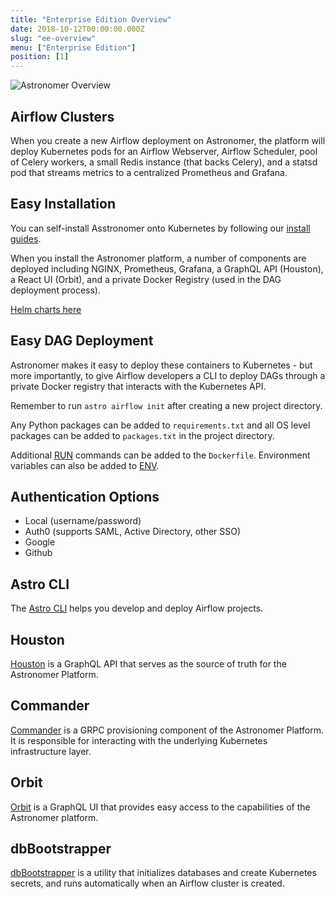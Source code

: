 ```yaml
---
title: "Enterprise Edition Overview"
date: 2018-10-12T00:00:00.000Z
slug: "ee-overview"
menu: ["Enterprise Edition"]
position: [1]
---
```


![Astronomer Overview](https://cdn-images-1.medium.com/max/2000/1*NOdESVh32nq5mbs_Nj46pA.png)

## Airflow Clusters

When you create a new Airflow deployment on Astronomer, the
platform will deploy Kubernetes pods for an Airflow Webserver,
Airflow Scheduler, pool of Celery workers, a small Redis instance
(that backs Celery), and a statsd pod that streams metrics to a
centralized Prometheus and Grafana.

## Easy Installation

You can self-install Asstronomer onto Kubernetes by following our [install guides](https://www.astronomer.io/docs/ee-getting-started/).

When you install the Astronomer platform, a number of components
are deployed including NGINX, Prometheus, Grafana, a GraphQL API
(Houston), a React UI (Orbit), and a private Docker Registry (used
in the DAG deployment process).

[Helm charts here](https://github.com/astronomer/helm.astronomer.io)

## Easy DAG Deployment

Astronomer makes it easy to deploy these containers
to Kubernetes - but more importantly, to give Airflow developers a
CLI to deploy DAGs through a private Docker registry that interacts
with the Kubernetes API.

Remember to run `astro airflow init` after creating a new project directory.

Any Python packages can be added to `requirements.txt` and all OS level packages
can be added to `packages.txt` in the project directory.

Additional [RUN](https://docs.docker.com/engine/reference/builder/#run)
commands can be added to the `Dockerfile`. Environment variables can also be
added to [ENV](https://docs.docker.com/engine/reference/builder/#env).

## Authentication Options

* Local (username/password)
* Auth0 (supports SAML, Active Directory, other SSO)
* Google
* Github

## Astro CLI

The [Astro CLI](https://github.com/astronomer/astro-cli)
helps you develop and deploy Airflow projects.

## Houston

[Houston](https://github.com/astronomer/houston-api) is a GraphQL
API that serves as the source of truth for the Astronomer Platform.

## Commander

[Commander](https://github.com/astronomer/commander) is a  GRPC
provisioning component of the Astronomer Platform. It is
responsible for interacting with the underlying Kubernetes
infrastructure layer.

## Orbit

[Orbit](https://github.com/astronomer/orbit-ui) is a GraphQL UI
that provides easy access to the capabilities of the Astronomer
platform.

## dbBootstrapper

[dbBootstrapper](https://github.com/astronomer/db-bootstrapper)
is a utility that initializes databases and create Kubernetes
secrets, and runs automatically when an Airflow cluster is created.

